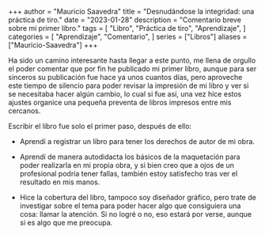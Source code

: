 +++
author = "Mauricio Saavedra"
title = "Desnudándose la integridad: una práctica de tiro."
date = "2023-01-28"
description = "Comentario breve sobre mi primer libro."
tags = [
    "Libro",
    "Práctica de tiro",
    "Aprendizaje",
]
categories = [
    "Aprendizaje",
    "Comentario",
]
series = ["Libros"]
aliases = ["Mauricio-Saavedra"]
+++

Ha sido un camino interesante hasta llegar a este punto, me llena de orgullo el poder comentar que por fin he publicado mi primer libro, aunque para ser sinceros su publicación fue hace ya unos cuantos días, pero aproveche este tiempo de silencio para poder revisar la impresión de mi libro y ver si se necesitaba hacer algún cambio, lo cual si fue así, una vez hice estos ajustes organice una pequeña preventa de libros impresos entre mis cercanos.

Escribir el libro fue solo el primer paso, después de ello:

- Aprendí a registrar un libro para tener los derechos de autor de mi obra.

- Aprendí de manera autodidacta los básicos de la maquetación para poder realizarla en mi propia obra, y si bien creo que a ojos de un profesional podría tener fallas, también estoy satisfecho tras ver el resultado en mis manos.

- Hice la cobertura del libro, tampoco soy diseñador gráfico, pero trate de investigar sobre el tema para poder hacer algo que consiguiera una cosa: llamar la atención. Si no logré o no, eso estará por verse, aunque si es algo que me preocupa.
